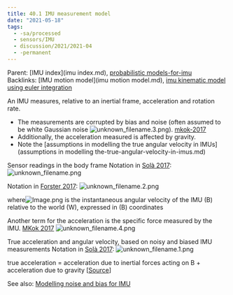 ```yaml
---
title: 40.1 IMU measurement model
date: "2021-05-18"
tags:
  - -sa/processed
  - sensors/IMU
  - discussion/2021/2021-04
  - -permanent
---
```


Parent: [IMU index](imu index.md), [probabilistic models-for-imu](probabilistic-models-for-imu.md)
Backlinks: [IMU motion model](imu motion model.md), [imu kinematic model using euler integration](imu-kinematic-model-using-euler-integration.md)

An IMU measures, relative to an inertial frame, acceleration and rotation rate.

*   The measurements are corrupted by bias and noise (often assumed to be white Gaussian noise ![unknown_filename.3.png](./_resources/40.1_imu_measurement_model.resources/unknown_filename.3.png)). [mkok-2017](mkok-2017.md)
*   Additionally, the acceleration measured is affected by gravity.
*   Note the [assumptions in modelling the true angular velocity in IMUs](assumptions in modelling the-true-angular-velocity-in-imus.md)

Sensor readings in the body frame
Notation in [Solà 2017](solà-2017.md):
![unknown_filename.png](./_resources/40.1_IMU_measurement_model.resources/unknown_filename.png)

Notation in [Forster 2017](forster-2017.md):
![unknown_filename.2.png](./_resources/40.1_IMU_measurement_model.resources/unknown_filename.2.png)

where![Image.png](./_resources/40.1_IMU_measurement_model.resources/Image.png) is the instantaneous angular velocity of the IMU (B) relative to the world (W), expressed in (B) coordinates

Another term for the acceleration is the specific force measured by the IMU. [MKok 2017](mkok-2017.md)
![unknown_filename.4.png](./_resources/40.1_IMU_measurement_model.resources/unknown_filename.4.png)

True acceleration and angular velocity, based on noisy and biased IMU measurements
Notation in [Solà 2017](solà-2017.md):
![unknown_filename.1.png](./_resources/40.1_IMU_measurement_model.resources/unknown_filename.1.png)

true acceleration = acceleration due to inertial forces acting on B + acceleration due to gravity \[[Source](http://matthewhampsey.github.io/blog/2020/07/18/mekf)\]

See also:
[Modelling noise and bias for IMU](modelling-noise-and-bias-for-imu.md)

